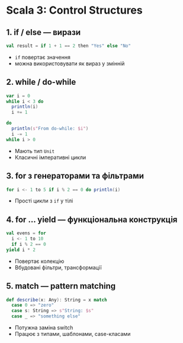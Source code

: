 # Scala 3: Control Structures

## 1. if / else — вирази

```scala
val result = if 1 + 1 == 2 then "Yes" else "No"
```

- `if` повертає значення
- можна використовувати як вираз у змінній

## 2. while / do-while

```scala
var i = 0
while i < 3 do
  println(i)
  i += 1

do
  println(s"From do-while: $i")
  i -= 1
while i > 0
```

- Мають тип `Unit`
- Класичні імперативні цикли

## 3. for з генераторами та фільтрами

```scala
for i <- 1 to 5 if i % 2 == 0 do println(i)
```

- Прості цикли з `if` у тілі

## 4. for ... yield — функціональна конструкція

```scala
val evens = for
  i <- 1 to 10
  if i % 2 == 0
yield i * 2
```

- Повертає колекцію
- Вбудовані фільтри, трансформації

## 5. match — pattern matching

```scala
def describe(x: Any): String = x match
  case 0 => "zero"
  case s: String => s"String: $s"
  case _ => "something else"
```

- Потужна заміна switch
- Працює з типами, шаблонами, case-класами
